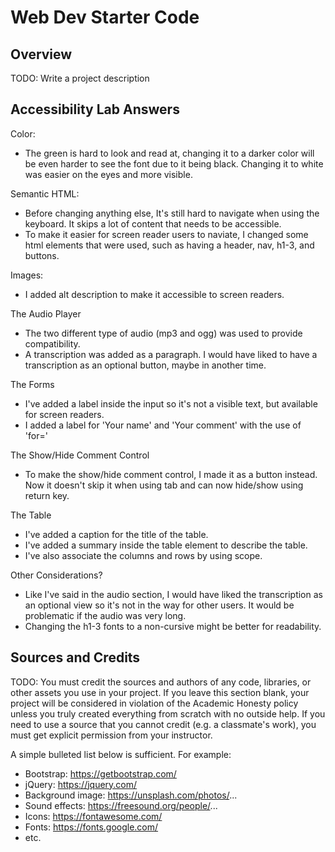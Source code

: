 # Web Dev Starter Code

## Overview

TODO: Write a project description

## Accessibility Lab Answers

Color:
- The green is hard to look and read at, changing it to a darker color will be even harder to see the font due to it being black. Changing it to white was easier on the eyes and more visible.

Semantic HTML:
- Before changing anything else, It's still hard to navigate when using the keyboard. It skips a lot of content that needs to be accessible.
- To make it easier for screen reader users to naviate, I changed some html elements that were used, such as having a header, nav, h1-3, and buttons.

Images:
- I added alt description to make it accessible to screen readers.

The Audio Player
- The two different type of audio (mp3 and ogg) was used to provide compatibility.
- A transcription was added as a paragraph. I would have liked to have a transcription as an optional button, maybe in another time.

The Forms
- I've added a label inside the input so it's not a visible text, but available for screen readers.
- I added a label for 'Your name' and 'Your comment' with the use of 'for='

The Show/Hide Comment Control
- To make the show/hide comment control, I made it as a button instead. Now it doesn't skip it when using tab and can now hide/show using return key.

The Table
- I've added a caption for the title of the table.
- I've added a summary inside the table element to describe the table.
- I've also associate the columns and rows by using scope.

Other Considerations?
- Like I've said in the audio section, I would have liked the transcription as an optional view so it's not in the way for other users. It would be problematic if the audio was very long.
- Changing the h1-3 fonts to a non-cursive might be better for readability.

## Sources and Credits

TODO: You must credit the sources and authors of any code, libraries, or other
assets you use in your project. If you leave this section blank, your project
will be considered in violation of the Academic Honesty policy unless you truly
created everything from scratch with no outside help. If you need to use a
source that you cannot credit (e.g. a classmate's work), you must get explicit
permission from your instructor.

A simple bulleted list below is sufficient. For example:

- Bootstrap: https://getbootstrap.com/
- jQuery: https://jquery.com/
- Background image: https://unsplash.com/photos/...
- Sound effects: https://freesound.org/people/...
- Icons: https://fontawesome.com/
- Fonts: https://fonts.google.com/
- etc.
